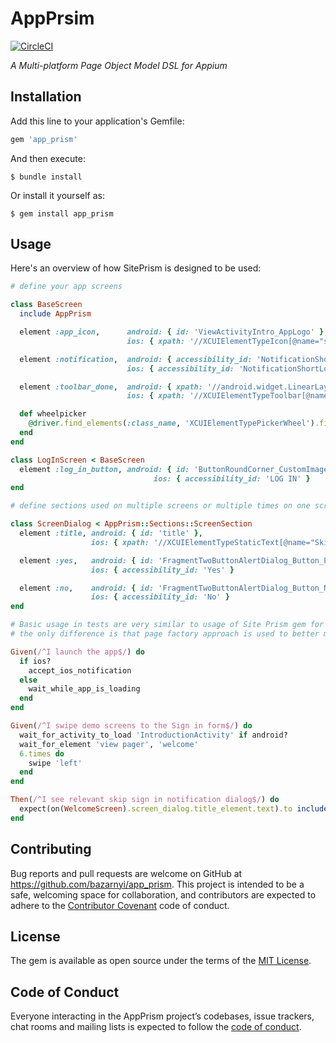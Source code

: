 # AppPrsim

[![CircleCI](https://circleci.com/gh/bazarnyi/app_prism.svg?style=svg&circle-token=0a76b7197e2a4894e8958548cb5203077a117e38)](https://circleci.com/gh/bazarnyi/app_prism)

_A Multi-platform Page Object Model DSL for Appium_

## Installation

Add this line to your application's Gemfile:

```ruby
gem 'app_prism'
```

And then execute:

    $ bundle install

Or install it yourself as:

    $ gem install app_prism

## Usage

Here's an overview of how SitePrism is designed to be used:

```ruby
# define your app screens

class BaseScreen
  include AppPrism

  element :app_icon,      android: { id: 'ViewActivityIntro_AppLogo' },
                          ios: { xpath: '//XCUIElementTypeIcon[@name="some name here"]' }

  element :notification,  android: { accessibility_id: 'NotificationShortLookView' },
                          ios: { accessibility_id: 'NotificationShortLookView' }

  element :toolbar_done,  android: { xpath: '//android.widget.LinearLayout[@content-desc="ViewActivityIntro_Toolbar"]/android.widget.TextView' },
                          ios: { xpath: '//XCUIElementTypeToolbar[@name="Toolbar"]/XCUIElementTypeOther/XCUIElementTypeOther/XCUIElementTypeButton[@name="DONE" or @name="Done"]' }

  def wheelpicker
    @driver.find_elements(:class_name, 'XCUIElementTypePickerWheel').first
  end
end

class LogInScreen < BaseScreen
  element :log_in_button, android: { id: 'ButtonRoundCorner_CustomImageView_Icon' },
                                ios: { accessibility_id: 'LOG IN' }
end

# define sections used on multiple screens or multiple times on one screen

class ScreenDialog < AppPrism::Sections::ScreenSection
  element :title, android: { id: 'title' },
                  ios: { xpath: '//XCUIElementTypeStaticText[@name="Skip account"]' }

  element :yes,   android: { id: 'FragmentTwoButtonAlertDialog_Button_Positive' },
                  ios: { accessibility_id: 'Yes' }

  element :no,    android: { id: 'FragmentTwoButtonAlertDialog_Button_Negative' },
                  ios: { accessibility_id: 'No' }
end

# Basic usage in tests are very similar to usage of Site Prism gem for Web UI test automation
# the only difference is that page factory approach is used to better manage screens interractions

Given(/^I launch the app$/) do
  if ios?
    accept_ios_notification
  else
    wait_while_app_is_loading
  end
end

Given(/^I swipe demo screens to the Sign in form$/) do
  wait_for_activity_to_load 'IntroductionActivity' if android?
  wait_for_element 'view pager', 'welcome'
  6.times do
    swipe 'left'
  end
end

Then(/^I see relevant skip sign in notification dialog$/) do
  expect(on(WelcomeScreen).screen_dialog.title_element.text).to include 'some text'
end
```

## Contributing

Bug reports and pull requests are welcome on GitHub at https://github.com/bazarnyi/app_prism. This project is intended to be a safe, welcoming space for collaboration, and contributors are expected to adhere to the [Contributor Covenant](http://contributor-covenant.org) code of conduct.

## License

The gem is available as open source under the terms of the [MIT License](https://opensource.org/licenses/MIT).

## Code of Conduct

Everyone interacting in the AppPrism project’s codebases, issue trackers, chat rooms and mailing lists is expected to follow the [code of conduct](https://github.com/[USERNAME]/app_prism/blob/master/CODE_OF_CONDUCT.md).
